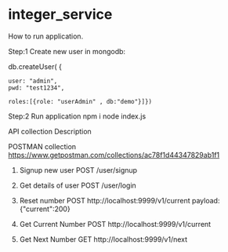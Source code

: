 
# integer_service



How to run application.


Step:1  Create new user in mongodb: 

db.createUser(
{	
    
    user: "admin",
	pwd: "test1234",

	roles:[{role: "userAdmin" , db:"demo"}]})


Step:2 Run application
npm i
node index.js



API collection Description

POSTMAN collection
https://www.getpostman.com/collections/ac78f1d44347829ab1f1   



1. Signup new user
POST /user/signup

2. Get details of user
POST /user/login

3.  Reset number
POST http://localhost:9999/v1/current
payload: {"current":200}

4. Get Current Number
POST http://localhost:9999/v1/current
 
5. Get Next Number
GET http://localhost:9999/v1/next